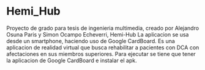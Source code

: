 # Hemi_Hub
 
 Proyecto de grado para tesis de ingenieria multimedia, creado por Alejandro Osuna Paris y Simon Ocampo Echeverri, Hemi-Hub
 La aplicacion se usa desde un smartphone, haciendo uso de Google CardBoard. Es una aplicacion de realidad virtual que busca rehabilitar a pacientes con DCA
 con afectaciones en sus miembros superiores.
 Para ejecutar se tiene que tener la aplicacion de Google CardBoard e instalar el apk.
